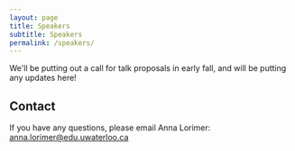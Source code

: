 ```yaml
---
layout: page
title: Speakers
subtitle: Speakers
permalink: /speakers/
---
```


<div class="pretty-links">

We'll be putting out a call for talk proposals in early fall, and will be putting any updates here!

## Contact

If you have any questions, please email Anna Lorimer: [anna.lorimer@edu.uwaterloo.ca](mailto:anna.lorimer@edu.uwaterloo.ca)

</div>


